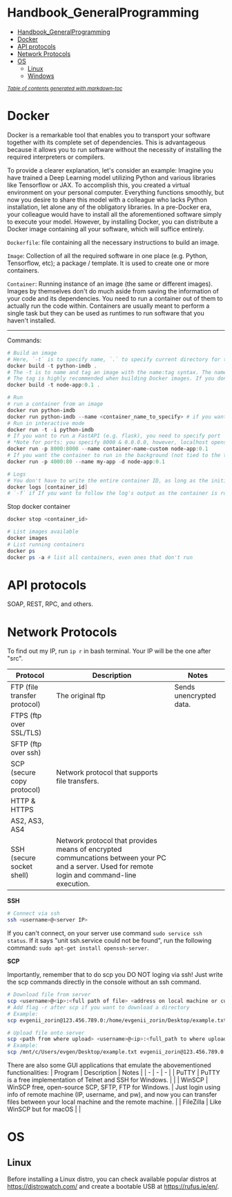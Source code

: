 # Handbook_GeneralProgramming

- [Handbook_GeneralProgramming](#handbook-generalprogramming)
- [Docker](#docker)
- [API protocols](#api-protocols)
- [Network Protocols](#network-protocols)
- [OS](#os)
  * [Linux](#linux)
  * [Windows](#windows)

<small><i><a href='http://ecotrust-canada.github.io/markdown-toc/'>Table of contents generated with markdown-toc</a></i></small>

# Docker

Docker is a remarkable tool that enables you to transport your software together with its complete set of dependencies. This is advantageous because it allows you to run software without the necessity of installing the required interpreters or compilers.

To provide a clearer explanation, let's consider an example: Imagine you have trained a Deep Learning model utilizing Python and various libraries like Tensorflow or JAX. To accomplish this, you created a virtual environment on your personal computer. Everything functions smoothly, but now you desire to share this model with a colleague who lacks Python installation, let alone any of the obligatory libraries. In a pre-Docker era, your colleague would have to install all the aforementioned software simply to execute your model. However, by installing Docker, you can distribute a Docker image containing all your software, which will suffice entirely.

`Dockerfile`: file containing all the necessary instructions to build an image. 

`Image`: Collection of all the required software in one place (e.g. Python, Tensorflow, etc); a package / template. It is used to create one or more containers.  

`Container`: Running instance of an image (the same or different images). Images by themselves don't do much aside from saving the information of your code and its dependencies. You need to run a container out of them to actually run the code within. Containers are usually meant to perform a single task but they can be used as runtimes to run software that you haven't installed.

---

Commands:

```powershell
# Build an image
# Here, `-t` is to specify name, `.` to specify current directory for the build
docker build -t python-imdb .
# The -t is to name and tag an image with the name:tag syntax. The name of the image is node-app and the tag is 0.1. 
# The tag is highly recommended when building Docker images. If you don't specify a tag, the tag will default to latest and it becomes more difficult to distinguish newer images from older ones.
docker build -t node-app:0.1 .

# Run 
# run a container from an image
docker run python-imdb
docker run python-imdb --name <container_name_to_specify> # if you want to specify running container name
# Run in interactive mode
docker run -t -i python-imdb
# If you want to run a FastAPI (e.g. flask), you need to specify port
# *Note for ports: you specify 8000 & 0.0.0.0, however, localhost opens at 127.0.0.1:8000*
docker run -p 8000:8000 --name container-name-custom node-app:0.1
# If you want the container to run in the background (not tied to the terminal's session), you need to specify the -d flag.
docker run -p 4000:80 --name my-app -d node-app:0.1

# Logs
# You don't have to write the entire container ID, as long as the initial characters uniquely identify the container. For example, you can execute docker logs 17b if the container ID is 17bcaca6f
docker logs [container_id]
# `-f` if If you want to follow the log's output as the container is running
```

Stop docker container
```powershell
docker stop <container_id>
```


```powershell
# List images available
docker images
# List running containers
docker ps
docker ps -a # list all containers, even ones that don't run
```


# API protocols

SOAP, REST, RPC, and others.

# Network Protocols

To find out my IP, run `ip r` in bash terminal. Your IP will be the one after "src".

| Protocol | Description | Notes | 
| - | - | - |
| FTP (file transfer protocol) | The original ftp | Sends unencrypted data. |
| FTPS (ftp over SSL/TLS) | | |
| SFTP (ftp over ssh) | | |
| SCP (secure copy protocol) | Network protocol that supports file transfers. |  |
| HTTP & HTTPS | | |
| AS2, AS3, AS4 | | |
| SSH (secure socket shell) | Network protocol that provides means of encrypted communcations between your PC and a server. Used for remote login and command-line execution. | |

**SSH**
```bash
# Connect via ssh
ssh <username>@<server IP>
```

If you can't connect, on your server use command `sudo service ssh status`. If it says "unit ssh.service could not be found", run the following command: `sudo apt-get install openssh-server`.

**SCP**

Importantly, remember that to do scp you DO NOT loging via ssh! Just write the scp commands directly in the console without an ssh command.
```bash
# Download file from server
scp <username>@<ip>:<full path of file> <address on local machine or current dir>
# Add flag -r after scp if you want to download a directory
# Example:
scp evgenii_zorin@123.456.789.0:/home/evgenii_zorin/Desktop/example.txt /mnt/c/Users/evgen/Desktop

# Upload file onto server
scp <path from where upload> <username>@<ip>:<full_path to where upload>
# Example:
scp /mnt/c/Users/evgen/Desktop/example.txt evgenii_zorin@123.456.789.0:/home/evgenii_zorin/Desktop
```

There are also some GUI applications that emulate the abovementioned functionalities:
| Program | Description | Notes |
| - | - | - |
| PuTTY | PuTTY is a free implementation of Telnet and SSH for Windows. | |
| WinSCP | WinSCP free, open-source SCP, SFTP, FTP for Windows. | Just login using info of remote machine (IP, username, and pw), and now you can transfer files between your local machine and the remote machine. |
| FileZilla | Like WinSCP but for macOS | |


# OS

## Linux

Before installing a Linux distro, you can check available popular distros at https://distrowatch.com/ and create a bootable USB at https://rufus.ie/en/. 
